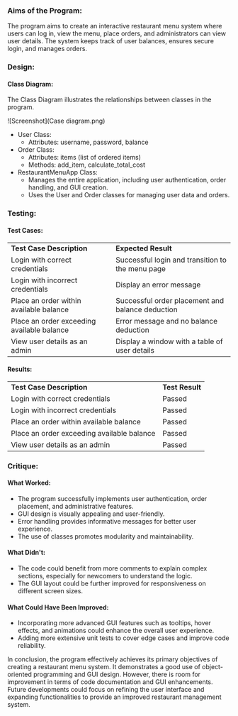 ### **Aims of the Program:**

The program aims to create an interactive restaurant menu system where users can log in, view the menu, place orders, and administrators can view user details. The system keeps track of user balances, ensures secure login, and manages orders.


### **Design:**


#### Class Diagram:

The Class Diagram illustrates the relationships between classes in the program.

![Screenshot](Case diagram.png)

* User Class:
    * Attributes: username, password, balance
* Order Class:
    * Attributes: items (list of ordered items)
    * Methods: add_item, calculate_total_cost
* RestaurantMenuApp Class:
    * Manages the entire application, including user authentication, order handling, and GUI creation.
    * Uses the User and Order classes for managing user data and orders.


### **Testing:**


#### Test Cases:


<table>
  <tr>
   <td><strong>Test Case Description</strong>
   </td>
   <td><strong>Expected Result</strong>
   </td>
  </tr>
  <tr>
   <td>Login with correct credentials
   </td>
   <td>Successful login and transition to the menu page
   </td>
  </tr>
  <tr>
   <td>Login with incorrect credentials
   </td>
   <td>Display an error message
   </td>
  </tr>
  <tr>
   <td>Place an order within available balance
   </td>
   <td>Successful order placement and balance deduction
   </td>
  </tr>
  <tr>
   <td>Place an order exceeding available balance
   </td>
   <td>Error message and no balance deduction
   </td>
  </tr>
  <tr>
   <td>View user details as an admin
   </td>
   <td>Display a window with a table of user details
   </td>
  </tr>
</table>



#### Results:


<table>
  <tr>
   <td><strong>Test Case Description</strong>
   </td>
   <td><strong>Test Result</strong>
   </td>
  </tr>
  <tr>
   <td>Login with correct credentials
   </td>
   <td>Passed
   </td>
  </tr>
  <tr>
   <td>Login with incorrect credentials
   </td>
   <td>Passed
   </td>
  </tr>
  <tr>
   <td>Place an order within available balance
   </td>
   <td>Passed
   </td>
  </tr>
  <tr>
   <td>Place an order exceeding available balance
   </td>
   <td>Passed
   </td>
  </tr>
  <tr>
   <td>View user details as an admin
   </td>
   <td>Passed
   </td>
  </tr>
</table>



### **Critique:**


#### What Worked:



* The program successfully implements user authentication, order placement, and administrative features.
* GUI design is visually appealing and user-friendly.
* Error handling provides informative messages for better user experience.
* The use of classes promotes modularity and maintainability.


#### What Didn't:



* The code could benefit from more comments to explain complex sections, especially for newcomers to understand the logic.
* The GUI layout could be further improved for responsiveness on different screen sizes.


#### What Could Have Been Improved:



* Incorporating more advanced GUI features such as tooltips, hover effects, and animations could enhance the overall user experience.
* Adding more extensive unit tests to cover edge cases and improve code reliability.

In conclusion, the program effectively achieves its primary objectives of creating a restaurant menu system. It demonstrates a good use of object-oriented programming and GUI design. However, there is room for improvement in terms of code documentation and GUI enhancements. Future developments could focus on refining the user interface and expanding functionalities to provide an improved restaurant management system.
